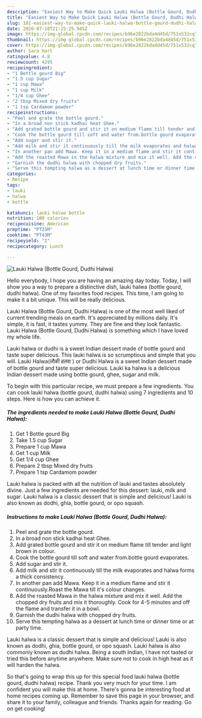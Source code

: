 ```yaml
---
description: "Easiest Way to Make Quick Lauki Halwa (Bottle Gourd, Dudhi Halwa)"
title: "Easiest Way to Make Quick Lauki Halwa (Bottle Gourd, Dudhi Halwa)"
slug: 101-easiest-way-to-make-quick-lauki-halwa-bottle-gourd-dudhi-halwa
date: 2020-07-10T21:25:25.945Z
image: https://img-global.cpcdn.com/recipes/b96e2822bda4d45d/751x532cq70/lauki-halwa-bottle-gourd-dudhi-halwa-recipe-main-photo.jpg
thumbnail: https://img-global.cpcdn.com/recipes/b96e2822bda4d45d/751x532cq70/lauki-halwa-bottle-gourd-dudhi-halwa-recipe-main-photo.jpg
cover: https://img-global.cpcdn.com/recipes/b96e2822bda4d45d/751x532cq70/lauki-halwa-bottle-gourd-dudhi-halwa-recipe-main-photo.jpg
author: Sara Hart
ratingvalue: 4.8
reviewcount: 4295
recipeingredient:
- "1 Bottle gourd Big"
- "1.5 cup Sugar"
- "1 cup Mawa"
- "1 cup Milk"
- "1/4 cup Ghee"
- "2 tbsp Mixed dry fruits"
- "1 tsp Cardamom powder"
recipeinstructions:
- "Peel and grate the bottle gourd."
- "In a broad non stick kadhai heat Ghee."
- "Add grated bottle gourd and stir it on medium flame till tender and light brown in colour."
- "Cook the bottle gourd till soft and water from.bottle gourd evaporates."
- "Add sugar and stir it."
- "Add milk and stir it continuously till the milk evaporates and halwa forms a thick consistency."
- "In another pan add Mawa. Keep it in a medium flame and stir it continuously.Roast the Mawa till it&#39;s colour changes."
- "Add the roasted Mawa in the halwa mixture and mix it well. Add the chopped dry fruits and mix it thoroughly. Cook for 4-5 minutes and off the flame and transfer it in a bowl."
- "Garnish the dudhi halwa with chopped dry fruits."
- "Serve this tempting halwa as a dessert at lunch time or dinner time or at party time."
categories:
- Recipe
tags:
- lauki
- halwa
- bottle

katakunci: lauki halwa bottle 
nutrition: 100 calories
recipecuisine: American
preptime: "PT25M"
cooktime: "PT43M"
recipeyield: "2"
recipecategory: Lunch

---
```



![Lauki Halwa (Bottle Gourd, Dudhi Halwa)](https://img-global.cpcdn.com/recipes/b96e2822bda4d45d/751x532cq70/lauki-halwa-bottle-gourd-dudhi-halwa-recipe-main-photo.jpg)

Hello everybody, I hope you are having an amazing day today. Today, I will show you a way to prepare a distinctive dish, lauki halwa (bottle gourd, dudhi halwa). One of my favorites food recipes. This time, I am going to make it a bit unique. This will be really delicious.

Lauki Halwa (Bottle Gourd, Dudhi Halwa) is one of the most well liked of current trending meals on earth. It's appreciated by millions daily. It's simple, it is fast, it tastes yummy. They are fine and they look fantastic. Lauki Halwa (Bottle Gourd, Dudhi Halwa) is something which I have loved my whole life.

Lauki halwa or dudhi is a sweet Indian dessert made of bottle gourd and taste super delicious. This lauki halwa is so scrumptious and simple that you will. Lauki Halwa(लौकी हलवा ) or Dudhi Halwa is a sweet Indian dessert made of bottle gourd and taste super delicious. Lauki ka halwa is a delicious Indian dessert made using bottle gourd, ghee, sugar and milk.


To begin with this particular recipe, we must prepare a few ingredients. You can cook lauki halwa (bottle gourd, dudhi halwa) using 7 ingredients and 10 steps. Here is how you can achieve it.

<!--inarticleads1-->

##### The ingredients needed to make Lauki Halwa (Bottle Gourd, Dudhi Halwa):

1. Get 1 Bottle gourd Big
1. Take 1.5 cup Sugar
1. Prepare 1 cup Mawa
1. Get 1 cup Milk
1. Get 1/4 cup Ghee
1. Prepare 2 tbsp Mixed dry fruits
1. Prepare 1 tsp Cardamom powder


Lauki halwa is packed with all the nutrition of lauki and tastes absolutely divine. Just a few ingredients are needed for this dessert: lauki, milk and sugar. Lauki halwa is a classic dessert that is simple and delicious! Lauki is also known as dodhi, ghia, bottle gourd, or opo squash. 

<!--inarticleads2-->

##### Instructions to make Lauki Halwa (Bottle Gourd, Dudhi Halwa):

1. Peel and grate the bottle gourd.
1. In a broad non stick kadhai heat Ghee.
1. Add grated bottle gourd and stir it on medium flame till tender and light brown in colour.
1. Cook the bottle gourd till soft and water from.bottle gourd evaporates.
1. Add sugar and stir it.
1. Add milk and stir it continuously till the milk evaporates and halwa forms a thick consistency.
1. In another pan add Mawa. Keep it in a medium flame and stir it continuously.Roast the Mawa till it&#39;s colour changes.
1. Add the roasted Mawa in the halwa mixture and mix it well. Add the chopped dry fruits and mix it thoroughly. Cook for 4-5 minutes and off the flame and transfer it in a bowl.
1. Garnish the dudhi halwa with chopped dry fruits.
1. Serve this tempting halwa as a dessert at lunch time or dinner time or at party time.


Lauki halwa is a classic dessert that is simple and delicious! Lauki is also known as dodhi, ghia, bottle gourd, or opo squash. Lauki halwa is also commonly known as dudhi halwa. Being a south Indian, I have not tasted or tried this before anytime anywhere. Make sure not to cook in high heat as it will harden the halwa. 

So that's going to wrap this up for this special food lauki halwa (bottle gourd, dudhi halwa) recipe. Thank you very much for your time. I am confident you will make this at home. There's gonna be interesting food at home recipes coming up. Remember to save this page in your browser, and share it to your family, colleague and friends. Thanks again for reading. Go on get cooking!
